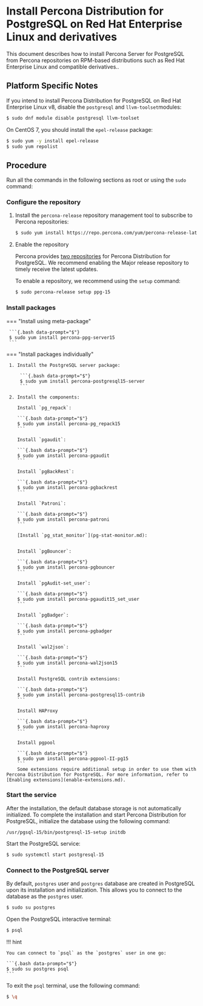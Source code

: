 # Install Percona Distribution for PostgreSQL on Red Hat Enterprise Linux and derivatives

This document describes how to install Percona Server for PostgreSQL from Percona repositories on RPM-based distributions such as Red Hat Enterprise Linux and compatible derivatives..

## Platform Specific Notes

If you intend to install Percona Distribution for PostgreSQL on Red Hat Enterprise Linux v8, disable the ``postgresql``  and ``llvm-toolset``modules:

```{.bash data-prompt="$"}
$ sudo dnf module disable postgresql llvm-toolset
```

On CentOS 7, you should install the ``epel-release`` package:

```{.bash data-prompt="$"}
$ sudo yum -y install epel-release
$ sudo yum repolist
```

## Procedure

Run all the commands in the following sections as root or using the `sudo` command:

### Configure the repository

1. Install the `percona-release` repository management tool to subscribe to Percona repositories:

    ```{.bash data-prompt="$"}
    $ sudo yum install https://repo.percona.com/yum/percona-release-latest.noarch.rpm
    ```

2. Enable the repository

   Percona provides [two repositories](repo-overview.md) for Percona Distribution for PostgreSQL. We recommend enabling the Major release repository to timely receive the latest updates. 

   To enable a repository, we recommend using the `setup` command: 

   ```{.bash data-prompt="$"}
   $ sudo percona-release setup ppg-15
   ```

### Install packages

=== "Install using meta-package"
     
     ```{.bash data-prompt="$"}
     $ sudo yum install percona-ppg-server15
     ```

=== "Install packages individually"

     1. Install the PostgreSQL server package:

         ```{.bash data-prompt="$"}
         $ sudo yum install percona-postgresql15-server
         ```

     2. Install the components:

        Install `pg_repack`:

        ```{.bash data-prompt="$"}
        $ sudo yum install percona-pg_repack15
        ```

        Install `pgaudit`:

        ```{.bash data-prompt="$"}
        $ sudo yum install percona-pgaudit
        ```

        Install `pgBackRest`:

        ```{.bash data-prompt="$"}
        $ sudo yum install percona-pgbackrest
        ```

        Install `Patroni`:

        ```{.bash data-prompt="$"}
        $ sudo yum install percona-patroni
        ```

        [Install `pg_stat_monitor`](pg-stat-monitor.md):


        Install `pgBouncer`:

        ```{.bash data-prompt="$"}
        $ sudo yum install percona-pgbouncer
        ```

        Install `pgAudit-set_user`:

        ```{.bash data-prompt="$"}
        $ sudo yum install percona-pgaudit15_set_user
        ```

        Install `pgBadger`:

        ```{.bash data-prompt="$"}
        $ sudo yum install percona-pgbadger
        ```

        Install `wal2json`:

        ```{.bash data-prompt="$"}
        $ sudo yum install percona-wal2json15
        ```

        Install PostgreSQL contrib extensions:

        ```{.bash data-prompt="$"}
        $ sudo yum install percona-postgresql15-contrib
        ```

        Install HAProxy
        
        ```{.bash data-prompt="$"}
        $ sudo yum install percona-haproxy
        ```
        
        Install pgpool

        ```{.bash data-prompt="$"}
        $ sudo yum install percona-pgpool-II-pg15
        ```
        Some extensions require additional setup in order to use them with Percona Distribution for PostgreSQL. For more information, refer to [Enabling extensions](enable-extensions.md).

### Start the service

After the installation, the default database storage is not automatically initialized. To complete the installation and start Percona Distribution for PostgreSQL, initialize the database using the following command:

```
/usr/pgsql-15/bin/postgresql-15-setup initdb
```

Start the PostgreSQL service:

```{.bash data-prompt="$"}
$ sudo systemctl start postgresql-15
```

### Connect to the PostgreSQL server

By default, `postgres` user and `postgres` database are created in PostgreSQL upon its installation and initialization. This allows you to connect to the database as the `postgres` user.

```{.bash data-prompt="$"}
$ sudo su postgres
```

Open the PostgreSQL interactive terminal:

```{.bash data-prompt="$"}
$ psql
```

!!! hint

    You can connect to `psql` as the `postgres` user in one go:

    ```{.bash data-prompt="$"}
    $ sudo su postgres psql
    ```

To exit the `psql` terminal, use the following command:

```{.bash data-prompt="$"}
$ \q
```
